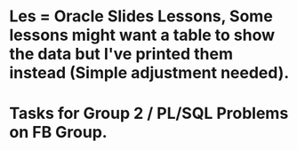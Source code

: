 # Les = Oracle Slides Lessons, Some lessons might want a table to show the data but I've printed them instead (Simple adjustment needed).
# Tasks for Group 2 / PL/SQL Problems on FB Group. 
